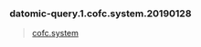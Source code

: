 ### datomic-query.1.cofc.system.20190128

> [cofc.system](https://github.com/sergeiudris/cofc.system)
